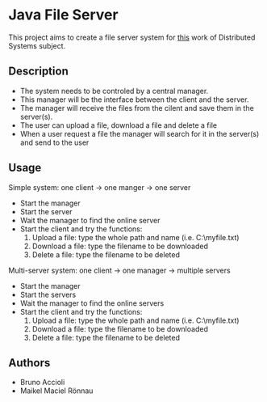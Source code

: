 # Java File Server

This project aims to create a file server system for [this](https://github.com/selatotal/SistemasDistribuidos/blob/master/Trabalhos/201701/README.md) work of Distributed Systems subject.

## Description
- The system needs to be controled by a central manager. 
- This manager will be the interface between the client and the server. 
- The manager will receive the files from the cilent and save them in the server(s).
- The user can upload a file, download a file and delete a file
- When a user request a file the manager will search for it in the server(s) and send to the user

## Usage

Simple system: one client -> one manger -> one server
- Start the manager
- Start the server
- Wait the manager to find the online server
- Start the client and try the functions:
  1. Upload a file: type the whole path and name (i.e. C:\myfile.txt)
  2. Download a file: type the filename to be downloaded
  3. Delete a file: type the filename to be deleted
 
Multi-server system: one client -> one manager -> multiple servers
- Start the manager
- Start the servers
- Wait the manager to find the online servers
- Start the client and try the functions:
  1. Upload a file: type the whole path and name (i.e. C:\myfile.txt)
  2. Download a file: type the filename to be downloaded
  3. Delete a file: type the filename to be deleted
  
## Authors
- Bruno Accioli
- Maikel Maciel Rönnau
